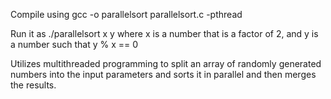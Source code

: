 Compile using gcc -o parallelsort parallelsort.c -pthread

Run it as ./parallelsort x y 
where x is a number that is a factor of 2, and y is a number such that y % x == 0

Utilizes multithreaded programming to split an array of randomly generated numbers into the input parameters and sorts it in parallel and then merges the results.
